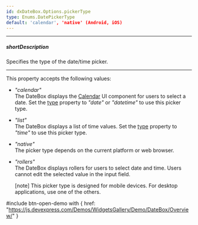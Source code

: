 ```yaml
---
id: dxDateBox.Options.pickerType
type: Enums.DatePickerType
default: 'calendar', 'native' (Android, iOS)
---
```

---
##### shortDescription
Specifies the type of the date/time picker.

---
This property accepts the following values:

- *"calendar"*  
The DateBox displays the [Calendar](/api-reference/10%20UI%20Components/dxCalendar '/Documentation/ApiReference/UI_Components/dxCalendar/') UI component for users to select a date. Set the [type](/api-reference/10%20UI%20Components/dxDateBox/1%20Configuration/type.md '/Documentation/ApiReference/UI_Components/dxDateBox/Configuration/#type') property to *"date"* or *"datetime"* to use this picker type.

- *"list"*  
The DateBox displays a list of time values. Set the [type](/api-reference/10%20UI%20Components/dxDateBox/1%20Configuration/type.md '/Documentation/ApiReference/UI_Components/dxDateBox/Configuration/#type') property to *"time"* to use this picker type.

- *"native"*  
The picker type depends on the current platform or web browser.

- *"rollers"*  
The DateBox displays rollers for users to select date and time. Users cannot edit the selected value in the input field.

    [note] This picker type is designed for mobile devices. For desktop applications, use one of the others.

#include btn-open-demo with {
    href: "https://js.devexpress.com/Demos/WidgetsGallery/Demo/DateBox/Overview/"
}

